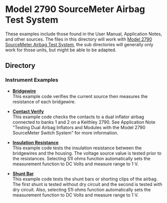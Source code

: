 # Model 2790 SourceMeter Airbag Test System

These examples include those found in the User Manual, Application Notes, and other sources. The files in this directory will work with [Model 2790 SourceMeter Airbag Test System](https://www.tek.com/en/products/keithley/source-measure-units/2400-graphical-series-sourcemeter), the sub directories will generally only work for those units, but might be able to be adapted. 

## Directory

### Instrument Examples

* **[Bridgewire](./Airbag_Test/Airbag_Bridgewire.py)**  
This example code verifies the current source then measures the resistance of each bridgewire. 

* **[Contact Verify](./Airbag_Test/Airbag_Contact_Verify.py)**  
This example code checks the contacts to a dual inflator airbag connected to banks 1 and 2 on a Keithley 2790. See Application Note "Testing Dual Airbag Inflators and Modules with the Model 2790 SourceMeter Switch System" for more information.

* **[Insulation Resistance](./Airbag_Test/Airbag_Insulation_Resistance.py)**  
This example code tests the insulation resistance between the bridgewires and the housing. The voltage source value is tested prior to the resistances. Selecting S1I ohms function automatically sets the measurement function to DC Volts and measure range to 1 V.
    
* **[Shunt Bar](./Airbag_Test/Airbag_Shunt_Bar.py)**  
This example code tests the shunt bars or shorting clips of the airbag. The first shunt is tested without dry circuit and the second is tested with dry circuit. Also, selecting S1I ohms function automatically sets the measurement function to DC Volts and measure range to 1 V.
